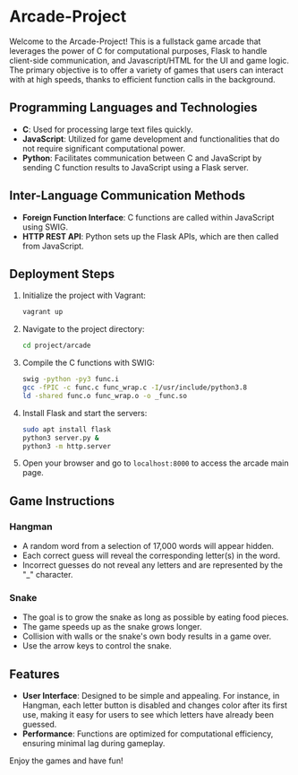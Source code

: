 # Arcade-Project

Welcome to the Arcade-Project! This is a fullstack game arcade that leverages the power of C for computational purposes, Flask to handle client-side communication, and Javascript/HTML for the UI and game logic. The primary objective is to offer a variety of games that users can interact with at high speeds, thanks to efficient function calls in the background.

## Programming Languages and Technologies

- **C**: Used for processing large text files quickly.
- **JavaScript**: Utilized for game development and functionalities that do not require significant computational power.
- **Python**: Facilitates communication between C and JavaScript by sending C function results to JavaScript using a Flask server.

## Inter-Language Communication Methods

- **Foreign Function Interface**: C functions are called within JavaScript using SWIG.
- **HTTP REST API**: Python sets up the Flask APIs, which are then called from JavaScript.

## Deployment Steps

1. Initialize the project with Vagrant:
   ```sh
   vagrant up
   ```
2. Navigate to the project directory:
   ```sh
   cd project/arcade
   ```
3. Compile the C functions with SWIG:
   ```sh
   swig -python -py3 func.i
   gcc -fPIC -c func.c func_wrap.c -I/usr/include/python3.8
   ld -shared func.o func_wrap.o -o _func.so
   ```
4. Install Flask and start the servers:
   ```sh
   sudo apt install flask
   python3 server.py &
   python3 -m http.server
   ```
5. Open your browser and go to `localhost:8000` to access the arcade main page.

## Game Instructions

### Hangman

- A random word from a selection of 17,000 words will appear hidden.
- Each correct guess will reveal the corresponding letter(s) in the word.
- Incorrect guesses do not reveal any letters and are represented by the "_" character.

### Snake

- The goal is to grow the snake as long as possible by eating food pieces.
- The game speeds up as the snake grows longer.
- Collision with walls or the snake's own body results in a game over.
- Use the arrow keys to control the snake.

## Features

- **User Interface**: Designed to be simple and appealing. For instance, in Hangman, each letter button is disabled and changes color after its first use, making it easy for users to see which letters have already been guessed.
- **Performance**: Functions are optimized for computational efficiency, ensuring minimal lag during gameplay.

Enjoy the games and have fun!
